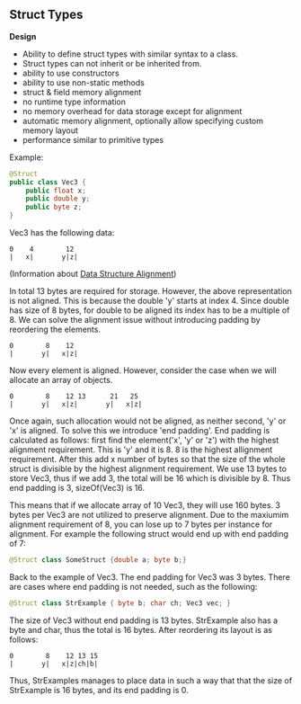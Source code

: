 ## Struct Types

**Design**

* Ability to define struct types with similar syntax to a class.
* Struct types can not inherit or be inherited from.
* ability to use constructors
* ability to use non-static methods
* struct & field memory alignment
* no runtime type information
* no memory overhead for data storage except for alignment
* automatic memory alignment, optionally allow specifying custom memory layout
* performance similar to primitive types

Example:
```java
@Struct
public class Vec3 {
    public float x;
    public double y;
    public byte z;
}
```
Vec3 has the following data:
```
0    4        12
|   x|       y|z|
```
(Information about <a target="_blank" href="https://en.wikipedia.org/wiki/Data_structure_alignment">Data Structure Alignment</a>)

In total 13 bytes are required for storage. However, the above representation is not aligned. This is because the double 'y'
starts at index 4. Since double has size of 8 bytes, for double to be aligned its index has to be a multiple of 8. We can
solve the alignment issue without introducing padding by reordering the elements.
```
0        8    12
|       y|   x|z|
```
Now every element is aligned. However, consider the case when we will allocate an array of objects.
```
0        8    12 13      21   25
|       y|   x|z|       y|   x|z|
```
Once again, such allocation would not be aligned, as neither second, 'y' or 'x' is aligned. To solve this we introduce
'end padding'. End padding is calculated as follows: first find the element('x', 'y' or 'z') with the highest alignment
requirement. This is 'y' and it is 8. 8 is the highest allignment requirement. After this add x number of bytes so that
the size of the whole struct is divisible by the highest alignment requirement. We use 13 bytes to store Vec3, thus if we add 3,
the total will be 16 which is divisible by 8. Thus end padding is 3, sizeOf(Vec3) is 16.

This means that if we allocate array of 10 Vec3, they will use 160 bytes. 3 bytes per Vec3 are not utilized to preserve alignment.
Due to the maxiumim alignment requirement of 8, you can lose up to 7 bytes per instance for alignment.
For example the following struct would end up with end padding of 7:
```java
@Struct class SomeStruct {double a; byte b;}
```

Back to the example of Vec3. The end padding for Vec3 was 3 bytes. There are cases where end padding is not needed,
such as the following:

```java
@Struct class StrExample { byte b; char ch; Vec3 vec; }
```
The size of Vec3 without end padding is 13 bytes. StrExample also has a byte and char, thus the total is 16 bytes. After reordering
its layout is as follows:

```
0        8    12 13 15
|       y|   x|z|ch|b|
```
Thus, StrExamples manages to place data in such a way that that the size of StrExample is 16 bytes, and its end padding is 0.



